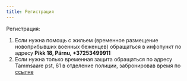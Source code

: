 ```yaml
---
title: Регистрация
---
```

Регистрация:
  1. Если нужна помощь с жильем (временное размещение новоприбывших военных беженцев) обращаться в инфопункт по адресу **Pikk 18, Pärnu, +37253499911**
  2. Если нужна только временная защита обращаться по адресу Tammsaare pst, 61 в отделение полиции, забронировав время по [ссылке](https://broneering.politsei.ee/MakeReservation/SelectLocation?serviceId=KfOKmUSZpUehMDmMNGjpAA)
